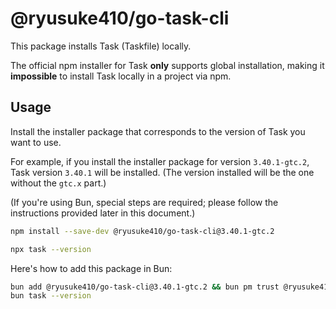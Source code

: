 # @ryusuke410/go-task-cli

This package installs Task (Taskfile) locally.

The official npm installer for Task **only** supports global installation, making it **impossible** to install Task locally in a project via npm.

## Usage

Install the installer package that corresponds to the version of Task you want to use.

For example, if you install the installer package for version `3.40.1-gtc.2`, Task version `3.40.1` will be installed. (The version installed will be the one without the `gtc.x` part.)

(If you're using Bun, special steps are required; please follow the instructions provided later in this document.)

```sh
npm install --save-dev @ryusuke410/go-task-cli@3.40.1-gtc.2
```

```sh
npx task --version
```

Here's how to add this package in Bun:

```sh
bun add @ryusuke410/go-task-cli@3.40.1-gtc.2 && bun pm trust @ryusuke410/go-task-cli && bun install
bun task --version
```
